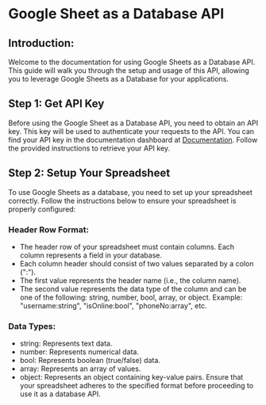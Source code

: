#   Google Sheet as a Database API

## Introduction:

Welcome to the documentation for using Google Sheets as a Database API. This guide will walk you through the setup and usage of this API, allowing you to leverage Google Sheets as a Database for your applications.

## Step 1: Get API Key

Before using the Google Sheet as a Database API, you need to obtain an API key. This key will be used to authenticate your requests to the API. You can find your API key in the documentation dashboard at [Documentation](https://localhost:3000/dashboard/documentation). Follow the provided instructions to retrieve your API key.

## Step 2: Setup Your Spreadsheet

To use Google Sheets as a database, you need to set up your spreadsheet correctly. Follow the instructions below to ensure your spreadsheet is properly configured:

### Header Row Format:
- The header row of your spreadsheet must contain columns. Each column represents a field in your database.
- Each column header should consist of two values separated by a colon (":").
- The first value represents the header name (i.e., the column name).
- The second value represents the data type of the column and can be one of the following: string, number, bool, array, or object.
Example: "username:string", "isOnline:bool", "phoneNo:array", etc.
### Data Types:
* string: Represents text data.
* number: Represents numerical data.
* bool: Represents boolean (true/false) data.
* array: Represents an array of values.
* object: Represents an object containing key-value pairs.
Ensure that your spreadsheet adheres to the specified format before proceeding to use it as a database API.

